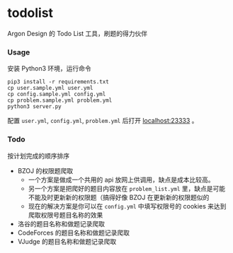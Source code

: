 # todolist
Argon Design 的 Todo List 工具，刷题的得力伙伴

### Usage

安装 Python3 环境，运行命令

```shell
pip3 install -r requirements.txt
cp user.sample.yml user.yml
cp config.sample.yml config.yml
cp problem.sample.yml problem.yml
python3 server.py
```

配置 `user.yml`, `config.yml`, `problem.yml` 后打开 [localhost:23333](http://localhost:23333) 。

### Todo

按计划完成的顺序排序

* BZOJ 的权限题爬取
  * 一个方案是做成一个共用的 api 放网上供调用，缺点是成本比较高。
  * 另一个方案是把爬好的题目内容放在 `problem_list.yml` 里，缺点是可能不能及时更新新的权限题（搞得好像 BZOJ 在更新新的权限题似的
  * 现在的解决方案是你可以在 `config.yml` 中填写权限号的 cookies 来达到爬取权限号题目名称的效果
* 洛谷的题目名称和做题记录爬取
* CodeForces 的题目名称和做题记录爬取
* VJudge 的题目名称和做题记录爬取